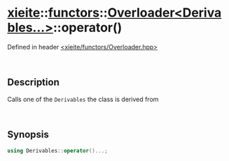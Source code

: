 # [xieite](../../xieite.md)\:\:[functors](../../functors.md)\:\:[Overloader\<Derivables...\>](../Overloader.md)\:\:operator\(\)
Defined in header [<xieite/functors/Overloader.hpp>](../../../include/xieite/functors/Overloader.hpp)

&nbsp;

## Description
Calls one of the `Derivables` the class is derived from

&nbsp;

## Synopsis
```cpp
using Derivables::operator()...;
```
